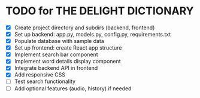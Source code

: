 # TODO for THE DELIGHT DICTIONARY

- [x] Create project directory and subdirs (backend, frontend)
- [x] Set up backend: app.py, models.py, config.py, requirements.txt
- [x] Populate database with sample data
- [x] Set up frontend: create React app structure
- [x] Implement search bar component
- [x] Implement word details display component
- [x] Integrate backend API in frontend
- [x] Add responsive CSS
- [ ] Test search functionality
- [ ] Add optional features (audio, history) if needed
